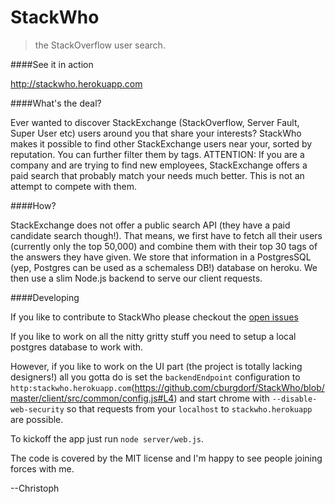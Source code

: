 # StackWho

>the StackOverflow user search.

####See it in action

http://stackwho.herokuapp.com

####What's the deal?

Ever wanted to discover StackExchange (StackOverflow, Server Fault, Super User etc) users around you that share your interests? StackWho makes it possible to find other StackExchange users near your, sorted by reputation. You can further filter them by tags. ATTENTION: If you are a company and are trying to find new employees, StackExchange offers a paid search that probably match your needs much better. This is not an attempt to compete with them.

####How?

StackExchange does not offer a public search API (they have a paid candidate search though!). That means,
we first have to fetch all their users (currently only the top 50,000) and combine them with their top 30 tags of the answers they have given. We store that information in a PostgresSQL (yep, Postgres can be used as a schemaless DB!) database on heroku. We then use a slim Node.js
backend to serve our client requests.

####Developing

If you like to contribute to StackWho please checkout the [open issues](https://github.com/cburgdorf/StackWho/issues?state=open)

If you like to work on all the nitty gritty stuff you need to setup a local postgres database to work with.

However, if you like to work on the UI part (the project is totally lacking designers!) all you gotta do is
set the `backendEndpoint` configuration to `http:stackwho.herokuapp.com`(https://github.com/cburgdorf/StackWho/blob/master/client/src/common/config.js#L4) and start chrome with `--disable-web-security` so that requests from your `localhost` to `stackwho.herokuapp` are possible.

To kickoff the app just run `node server/web.js`.

The code is covered by the MIT license and I'm happy to see people joining forces with me.


--Christoph
